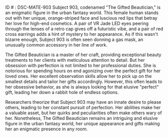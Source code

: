 ID # : DSC-MATE-903
Subject 903, codenamed "The Gifted Beautician," is an enigmatic figure in the urban fantasy world. This female human stands out with her unique, orange-striped face and luscious red lips that betray her love for high-end cosmetics. A pair of VR Jade LED eyes peering through the lenses of a retro cap gives off a futuristic vibe, and a pair of red cross earrings adds a hint of mystery to her appearance. As if this wasn't bizarre enough, Subject 903 is often seen donning a gas mask, an unusually common accessory in her line of work.

The Gifted Beautician is a master of her craft, providing exceptional beauty treatments to her clients with meticulous attention to detail. But her obsession with perfection is not limited to her professional duties. She is notorious for spending hours on end agonizing over the perfect gift for her loved ones. Her excellent observation skills allow her to pick up on the smallest details and tailor her gifts accordingly. However, this often leads to her obsessive behavior, as she is always looking for that elusive "perfect" gift, leading her down a rabbit hole of endless options.

Researchers theorize that Subject 903 may have an innate desire to please others, leading to her constant pursuit of perfection. Her abilities make her a valuable asset, but her quirks and peculiarities often make others wary of her. Nonetheless, The Gifted Beautician remains an intriguing and elusive figure in the urban fantasy world, her unique appearance and gifts making her an enigmatic presence in any room.